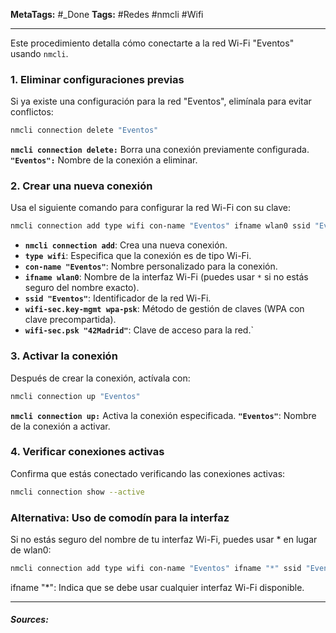 **MetaTags:** #_Done 
**Tags:** #Redes  #nmcli #Wifi
- - -
Este procedimiento detalla cómo conectarte a la red Wi-Fi "Eventos" usando `nmcli`.
### 1. Eliminar configuraciones previas

Si ya existe una configuración para la red "Eventos", elimínala para evitar conflictos:
```bash
nmcli connection delete "Eventos"
```
**`nmcli connection delete:`**  Borra una conexión previamente configurada.
**`"Eventos":`** Nombre de la conexión a eliminar.
### 2. Crear una nueva conexión
Usa el siguiente comando para configurar la red Wi-Fi con su clave:

```bash
nmcli connection add type wifi con-name "Eventos" ifname wlan0 ssid "Eventos" wifi-sec.key-mgmt wpa-psk wifi-sec.psk "42Madrid"
```
- **`nmcli connection add`**: Crea una nueva conexión.
- **`type wifi`**: Especifica que la conexión es de tipo Wi-Fi.
- **`con-name "Eventos"`**: Nombre personalizado para la conexión.
- **`ifname wlan0`**: Nombre de la interfaz Wi-Fi (puedes usar `*` si no estás seguro del nombre exacto).
- **`ssid "Eventos"`**: Identificador de la red Wi-Fi.
- **`wifi-sec.key-mgmt wpa-psk`**: Método de gestión de claves (WPA con clave precompartida).
- **`wifi-sec.psk "42Madrid"`**: Clave de acceso para la red.`
### 3. Activar la conexión
Después de crear la conexión, actívala con:

```bash
nmcli connection up "Eventos"
```

**`nmcli connection up:`** Activa la conexión especificada.
**`"Eventos"`**: Nombre de la conexión a activar.
### 4. Verificar conexiones activas

Confirma que estás conectado verificando las conexiones activas:
```bash
nmcli connection show --active
```
### Alternativa: Uso de comodín para la interfaz
Si no estás seguro del nombre de tu interfaz Wi-Fi, puedes usar * en lugar de wlan0:

```bash
nmcli connection add type wifi con-name "Eventos" ifname "*" ssid "Eventos" wifi-sec.key-mgmt wpa-psk wifi-sec.psk "42Madrid"
```
ifname "\*": Indica que se debe usar cualquier interfaz Wi-Fi disponible.
- - - 
#### ***Sources:***